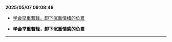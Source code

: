 
**2025/05/07 09:08:46**

- [学会举重若轻，卸下沉重情绪的负累](https://mp.weixin.qq.com/s/hA8kGQ0wRmFwUoFNI3M5Xg)

- <span leaf=""><span textstyle="" style="color: rgb(0, 0, 0);font-weight: bold;" class="js_darkmode__17">学会举重若轻，卸下沉重情感的负累</span></span><p style="white-space: normal;margin: 0px;padding: 0px;box-sizing: border-box;"></p>


---

